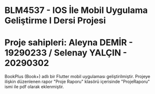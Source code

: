 # BLM4537 - IOS İle Mobil Uygulama Geliştirme I Dersi Projesi
# Proje sahipleri:  Aleyna DEMİR - 19290233    /    Selenay YALÇIN -  20290302
BookPlus (Book+) adlı bir Flutter mobil uygulaması geliştirilmiştir. Projeye ilişkin düzenlenen rapor "Proje Raporu" klasörü içerisinde "ProjeRaporu" ismi ile pdf olarak eklenmiştir.
